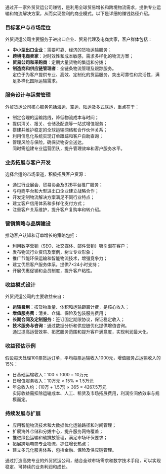 通过开一家外贸货运公司赚钱，是利用全球贸易增长和跨境物流需求，提供专业运输和物流解决方案，从而实现盈利的商业模式。以下是详细的赚钱路径介绍。

### 目标客户与市场定位  
外贸货运公司主要服务于进出口企业、贸易代理及电商卖家，客户群体包括：  
* **中小型出口企业**：需要可靠、经济的货物运输服务；  
* **跨境电商卖家**：对时效性和成本敏感，需求多样化的物流方案；  
* **贸易公司和采购商**：定期大量货物的集运和分拨；  
* **制造商和供应链管理者**：全链条物流管理及跟踪服务。  
定位于为客户提供专业、高效、定制化的货运服务，突出可靠性和灵活性，满足多样化国际运输需求。

### 服务设计与运营管理  
外贸货运公司核心服务包括海运、空运、陆运及多式联运，重点在于：  
* 制定合理的运输路线，降低物流成本与时间；  
* 提供清关、报关、仓储及配送等一站式增值服务；  
* 搭建并维护稳定的全球运输网络和合作伙伴关系；  
* 利用信息化系统实现订单跟踪和客户自助查询；  
* 管理风险与保险，确保货物安全送达。  
同时需组建专业运营团队，提升管理效率和客户服务水平。

### 业务拓展与客户开发  
选择合适的市场渠道，积极拓展客户资源：  
* 通过行业展会、贸易协会及B2B平台推广服务；  
* 与电商平台和大型进出口企业建立战略合作；  
* 开发定制物流解决方案满足不同行业特点；  
* 建立客户信用体系和多样化支付方式；  
* 注重客户关系维护，提升客户复购率和转介绍。  

### 营销策略与品牌建设  
推动客户认知和订单增长的策略包括：  
* 利用数字营销（SEO、社交媒体、邮件营销）吸引潜在客户；  
* 发布物流行业资讯及案例，树立专业形象；  
* 推广节能环保运输和智能物流技术，增强竞争力；  
* 建立优质客户服务体系，提供7×24小时支持；  
* 开展优惠促销和会员制度，提升客户粘性。

### 收益模式设计  
外贸货运公司的主要收益来自：  
* **运输费用**：按货物重量、体积和运输距离计费，是核心收入；  
* **增值服务费**：清关、仓储、保险及包装服务费用；  
* **长期合同及定制服务**：签订固定期限协议，保证稳定收入；  
* **技术服务与咨询**：通过数据分析和供应链优化提供增值咨询。  
通过提高运营效率、拓宽服务范围和提升客户满意度，实现利润最大化。

### 收益预估示例  
假设每天处理100票货运订单，平均每票运输收入1000元，增值服务占运输收入的15%：  
* 日基础运输收入：100 × 1000 = 10万元  
* 日增值服务收入：10万元 × 15% = 1.5万元  
* 年总收入约：(10万 + 1.5万) × 365 = 4267.5万元  
实际收益需扣除运输成本、人工、租赁及市场拓展费用，利润空间依效率与规模而定。

### 持续发展与扩展  
* 应用智能物流技术和大数据优化运输路径和时间管理；  
* 扩展海外仓储和分拨中心，提升服务网络覆盖；  
* 推进绿色运输和碳排放管理，满足市场环保要求；  
* 拓展跨境电商专业物流，抓住增长热点；  
* 建立多元化服务体系，包括金融、保险及供应链管理。

通过打造高效专业的外贸货运公司，结合全球市场需求和数字技术手段，可以实现稳定、可持续的业务利润和成长。